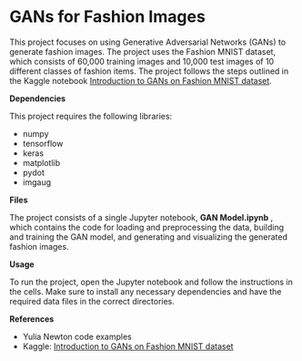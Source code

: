 # **GANs for Fashion Images**

This project focuses on using Generative Adversarial Networks (GANs) to generate fashion images. The project uses the Fashion MNIST dataset, which consists of 60,000 training images and 10,000 test images of 10 different classes of fashion items. The project follows the steps outlined in the Kaggle notebook [Introduction to GANs on Fashion MNIST dataset](https://www.kaggle.com/code/sayakdasgupta/introduction-to-gans-on-fashion-mnist-dataset#Simple-GAN-Model).

**Dependencies**

This project requires the following libraries:

- numpy
- tensorflow
- keras
- matplotlib
- pydot
- imgaug

**Files**

The project consists of a single Jupyter notebook, **GAN Model.ipynb** , which contains the code for loading and preprocessing the data, building and training the GAN model, and generating and visualizing the generated fashion images.

**Usage**

To run the project, open the Jupyter notebook and follow the instructions in the cells. Make sure to install any necessary dependencies and have the required data files in the correct directories.

**References**

- Yulia Newton code examples
- Kaggle: [Introduction to GANs on Fashion MNIST dataset](https://www.kaggle.com/code/sayakdasgupta/introduction-to-gans-on-fashion-mnist-dataset#Simple-GAN-Model)
